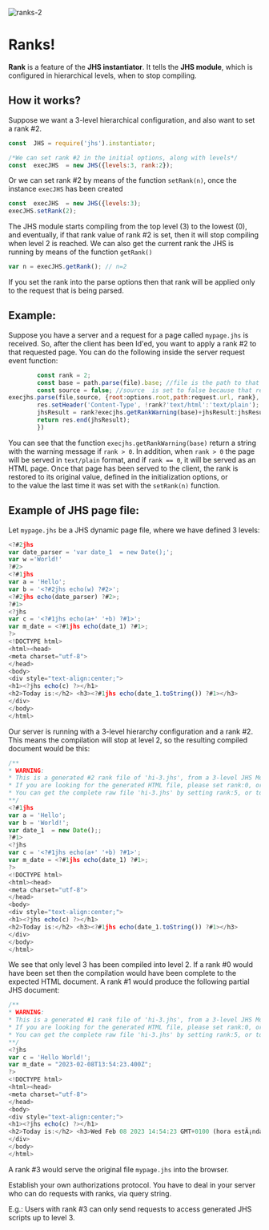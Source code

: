
![ranks-2](https://user-images.githubusercontent.com/115353781/218046305-70baaf69-1f96-4c24-8458-6d77d3162c1e.png)

Ranks!
=====

**Rank** is a feature of the **JHS instantiator**. It tells the **JHS module**, which is configured in hierarchical levels, 
when to stop compiling.

## How it works?

Suppose we want a 3-level hierarchical configuration, and also want to set a rank #2.
```javascript
const  JHS = require('jhs').instantiator;

/*We can set rank #2 in the initial options, along with levels*/
const  execJHS  = new JHS({levels:3, rank:2});
```
Or we can set rank #2 by means of the function `setRank(n)`, once the instance `execJHS` has been created
```javascript
const  execJHS  = new JHS({levels:3);
execJHS.setRank(2);
```
The JHS module starts compiling from the top level (3) to the lowest (0), and
eventually, if that rank value of rank #2 is set, then it will stop compiling 
when level 2 is reached. 
 We can also get the current rank the JHS is running by means of the function `getRank()`
 ```javascript
 var n = execJHS.getRank(); // n=2
 ```
 
 If you set the rank into the parse options then that rank will be applied only to the request that is being 
 parsed.
  ## Example:
  Suppose you have a server and a request for a page called `mypage.jhs`  is received. So, after the client has been Id'ed,  you want to apply a rank #2 to that requested page. You can do the following inside the server request event function: 
  
  ```javascript
          const rank = 2;
          const base = path.parse(file).base; //file is the path to that resource in your server
          const source = false; //source  is set to false because that resource is inside a file, not inside a variable or constant.
 execjhs.parse(file,source, {root:options.root,path:request.url, rank}, function(jhsResult, err){  
          res.setHeader('Content-Type', !rank?'text/html':'text/plain');
          jhsResult = rank?execjhs.getRankWarning(base)+jhsResult:jhsResult;
          return res.end(jhsResult);
          })
 ```
 You can see that the function `execjhs.getRankWarning(base)` return a string with the warning message if `rank > 0`.
 In addition, when `rank > 0` the page will be served in `text/plain` format, and if `rank == 0`, it  will be served as an HTML page.
 Once that page has been served to the client, the rank is restored to its original value, defined in the initialization options, or  
to the value the last time it was set with the `setRank(n)` function.
 
 ## Example of JHS page file:
 Let `mypage.jhs` be a JHS dynamic page file, where we have defined 3 levels:
 ```javascript
 <?#2jhs
 var date_parser = 'var date_1  = new Date();';
 var w ='World!'
?#2>
<?#1jhs
 var a = 'Hello';
 var b = '<?#2jhs echo(w) ?#2>';
 <?#2jhs echo(date_parser) ?#2>;
?#1>
<?jhs
 var c = '<?#1jhs echo(a+' '+b) ?#1>';
 var m_date = <?#1jhs echo(date_1) ?#1>;
?>
<!DOCTYPE html> 
<html><head>
<meta charset="utf-8">
</head>
<body>
<div style="text-align:center;">
<h1><?jhs echo(c) ?></h1>
<h2>Today is:</h2> <h3><?#1jhs echo(date_1.toString()) ?#1></h3>
</div>
</body>
</html>
 ```
 Our server is running with a 3-level hierarchy configuration and a rank #2. This means 
 the compilation will stop at level 2, so the resulting compiled document would be this:
 ```javascript
 /**
 * WARNING:
 * This is a generated #2 rank file of 'hi-3.jhs', from a 3-level JHS Module configuration. 
 * If you are looking for the generated HTML file, please set rank:0, or do not define any, in JHS options.
 * You can get the complete raw file 'hi-3.jhs' by setting rank:5, or to a higher value.
 **/
<?#1jhs
 var a = 'Hello';
 var b = 'World!';
 var date_1  = new Date();;
?#1>
<?jhs
 var c = '<?#1jhs echo(a+' '+b) ?#1>';
 var m_date = <?#1jhs echo(date_1) ?#1>;
?>
<!DOCTYPE html> 
<html><head>
<meta charset="utf-8">
</head>
<body>
<div style="text-align:center;">
<h1><?jhs echo(c) ?></h1>
<h2>Today is:</h2> <h3><?#1jhs echo(date_1.toString()) ?#1></h3>
</div>
</body>
</html>
 ```
 We see that only level 3 has been compiled into level 2. If a rank #0 would have been set 
 then the compilation would have been complete to the expected HTML document. A rank #1 would produce 
 the following partial JHS document:
 ```javascript
 /**
 * WARNING:
 * This is a generated #1 rank file of 'hi-3.jhs', from a 3-level JHS Module configuration. 
 * If you are looking for the generated HTML file, please set rank:0, or do not define any, in JHS options.
 * You can get the complete raw file 'hi-3.jhs' by setting rank:5, or to a higher value.
 **/
<?jhs
 var c = 'Hello World!';
 var m_date = "2023-02-08T13:54:23.400Z";
?>
<!DOCTYPE html> 
<html><head>
<meta charset="utf-8">
</head>
<body>
<div style="text-align:center;">
<h1><?jhs echo(c) ?></h1>
<h2>Today is:</h2> <h3>Wed Feb 08 2023 14:54:23 GMT+0100 (hora estÃ¡ndar de Europa central)</h3>
</div>
</body>
</html>
 ```
 A rank #3 would serve  the original file `mypage.jhs` into the browser. 

 Establish your own authorizations protocol. You have to deal in your server who can do requests with ranks, via query string.
 
 E.g.: Users with rank #3 can only send requests to access generated JHS scripts up to level 3. 
 

